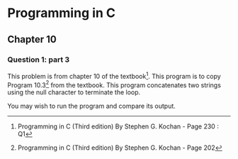 # Programming in C
## Chapter 10
### Question 1: part 3

This problem is from chapter 10 of the textbook[^1]. This program is to copy Program 10.3[^2] from the textbook. This program concatenates two strings using the null character to terminate the loop.

You may wish to run the program and compare its output.


[^1]: Programming in C (Third edition) By Stephen G. Kochan - Page 230 : Q1
[^2]: Programming in C (Third edition) By Stephen G. Kochan - Page 202